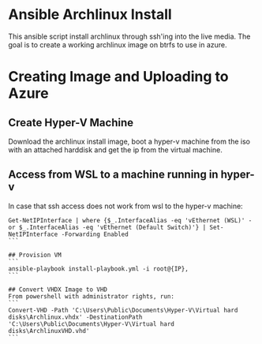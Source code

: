 # Ansible Archlinux Install

This ansible script install archlinux through ssh'ing into the live media. The goal is to create a working archlinux image on btrfs to use in azure.

# Creating Image and Uploading to Azure
## Create Hyper-V Machine
Download the archlinux install image, boot a hyper-v machine from the iso with an attached harddisk and get the ip from the virtual machine.

## Access from WSL to a machine running in hyper-v
In case that ssh access does not work from wsl to the hyper-v machine:
````
Get-NetIPInterface | where {$_.InterfaceAlias -eq 'vEthernet (WSL)' -or $_.InterfaceAlias -eq 'vEthernet (Default Switch)'} | Set-NetIPInterface -Forwarding Enabled
```

## Provision VM
```
ansible-playbook install-playbook.yml -i root@{IP},
```

## Convert VHDX Image to VHD
From powershell with administrator rights, run:
```
Convert-VHD -Path 'C:\Users\Public\Documents\Hyper-V\Virtual hard disks\Archlinux.vhdx' -DestinationPath 'C:\Users\Public\Documents\Hyper-V\Virtual hard disks\ArchlinuxVHD.vhd'
```
